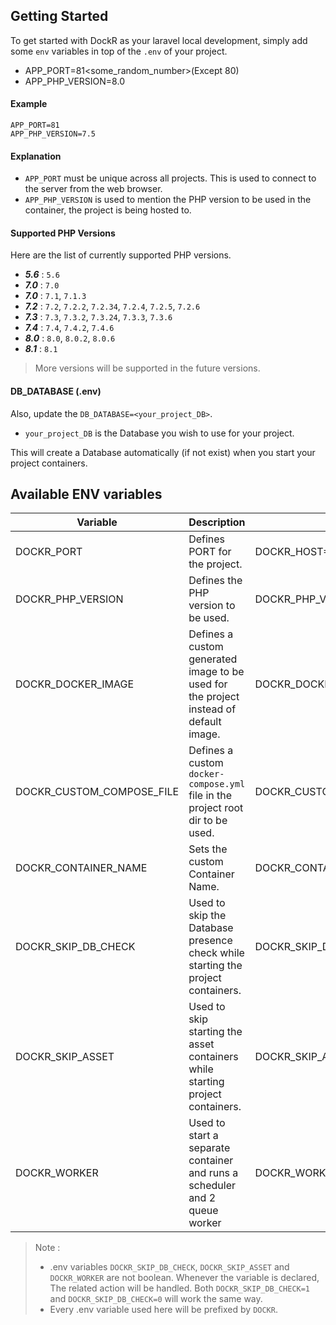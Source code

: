 ## Getting Started
To get started with DockR as your laravel local development, simply add some `env` variables in top of the `.env` of your project.

- APP_PORT=81<some_random_number>(Except 80)
- APP_PHP_VERSION=8.0<Your php version>

#### Example

```
APP_PORT=81
APP_PHP_VERSION=7.5
```

#### Explanation 
- `APP_PORT` must be unique across all projects. This is used to connect to the server from the web browser.
- `APP_PHP_VERSION` is used to mention the PHP version to be used in the container, the project is being hosted to.

#### Supported PHP Versions
Here are the list of currently supported PHP versions.
- ***5.6*** : `5.6`
- ***7.0*** : `7.0`
- ***7.0*** : `7.1`, `7.1.3`
- ***7.2*** : `7.2`, `7.2.2`, `7.2.34`, `7.2.4`, `7.2.5`, `7.2.6`
- ***7.3*** : `7.3`, `7.3.2`, `7.3.24`, `7.3.3`, `7.3.6`
- ***7.4*** : `7.4`, `7.4.2`, `7.4.6`
- ***8.0*** : `8.0`, `8.0.2`, `8.0.6`
- ***8.1*** : `8.1`

> More versions will be supported in the future versions.

#### DB_DATABASE (.env)
Also, update the `DB_DATABASE=<your_project_DB>`.
<br>
- `your_project_DB` is the Database you wish to use for your project.

This will create a Database automatically (if not exist) when you start your project containers.

## Available ENV variables

| Variable | Description | Example |
| --- | --- | --- |
| DOCKR_PORT | Defines PORT for the project. | DOCKR_HOST=81 |
| DOCKR_PHP_VERSION | Defines the PHP version to be used. | DOCKR_PHP_VERSION=8.1 |
| DOCKR_DOCKER_IMAGE | Defines a custom generated image to be used for the project instead of default image. | DOCKR_DOCKER_IMAGE="<image\>:<tag\>" |
| DOCKR_CUSTOM_COMPOSE_FILE | Defines a custom `docker-compose.yml` file in the project root dir to be used. | DOCKR_CUSTOM_COMPOSE_FILE="file.yml" |
| DOCKR_CONTAINER_NAME | Sets the custom Container Name. | DOCKR_CONTAINER_NAME=custom_name |
| DOCKR_SKIP_DB_CHECK | Used to skip the Database presence check while starting the project containers. | DOCKR_SKIP_DB_CHECK=1 |
| DOCKR_SKIP_ASSET | Used to skip starting the asset containers while starting project containers. | DOCKR_SKIP_ASSET=1 |
| DOCKR_WORKER | Used to start a separate container and runs a scheduler and 2 queue worker | DOCKR_WORKER=1 | 

> Note : 
> - .env variables `DOCKR_SKIP_DB_CHECK`, `DOCKR_SKIP_ASSET` and `DOCKR_WORKER` are not boolean. Whenever the variable is declared, The related action will be handled.
> Both `DOCKR_SKIP_DB_CHECK=1` and `DOCKR_SKIP_DB_CHECK=0` will work the same way.
> - Every .env variable used here will be prefixed by `DOCKR`.
